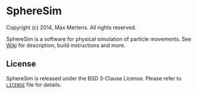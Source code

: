 
SphereSim
=========

Copyright (c) 2014, Max Mertens.
All rights reserved.

SphereSim is a software for physical simulation of particle movements.
See [Wiki](https://github.com/jellysheep/spheresim/wiki) for description, build instructions and more.

License
-------

SphereSim is released under the BSD 3-Clause License.
Please refer to [`LICENSE`](LICENSE) file for details.
